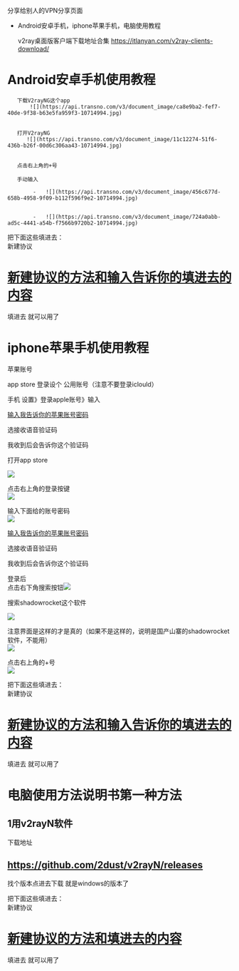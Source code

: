 
分享给别人的VPN分享页面


-   Android安卓手机，iphone苹果手机，电脑使用教程  
    
    
    
    
    v2ray桌面版客户端下载地址合集
    https://itlanyan.com/v2ray-clients-download/
    
    
# Android安卓手机使用教程  

       下载V2rayNG这个app  
           ![](https://api.transno.com/v3/document_image/ca8e9ba2-fef7-40de-9f38-b63e5fa959f3-10714994.jpg)  
            
    
       打开V2rayNG  
          ![](https://api.transno.com/v3/document_image/11c12274-51f6-436b-b26f-00d6c306aa43-10714994.jpg)  
            
    
       点击右上角的+号  
        
       手动输入 
            
            -   ![](https://api.transno.com/v3/document_image/456c677d-658b-4958-9f09-b112f596f9e2-10714994.jpg)  
                
            
            -   ![](https://api.transno.com/v3/document_image/724a0abb-ad5c-4441-a54b-f7566b9720b2-10714994.jpg)  
                

把下面这些填进去：  
新建协议
 
            
# [新建协议的方法和输入告诉你的填进去的内容](新建协议的方法和输入告诉你的填进去的内容.md)

 填进去
 就可以用了  
            
       
            
# iphone苹果手机使用教程 


    
苹果账号  
        
    
app store 登录设个 公用账号（注意不要登录iclould）  
        
手机 设置》登录apple账号》输入  
            
[输入我告诉你的苹果账号密码](输入我告诉你的苹果账号密码.md)
            

                
            
 
                
            
选接收语音验证码  
                
我收到后会告诉你这个验证码  
                
            
  
                
        
打开app store  
            
 ![](https://api.transno.com/v3/document_image/667ffd78-cde9-4890-94b5-cfe6aa27c506-10714994.jpg)  
                
 点击右上角的登录按键  
![](https://api.transno.com/v3/document_image/0cd74a08-dab8-47b8-ac3d-374dacd2687e-10714994.jpg)  
                    
            
输入下面给的账号密码  
![](https://api.transno.com/v3/document_image/3f59a995-a034-4821-b699-9f408facd21e-10714994.jpg)  
                    
            
[输入我告诉你的苹果账号密码](输入我告诉你的苹果账号密码.md)
                

                    

                    
选接收语音验证码  
                    
我收到后会告诉你这个验证码  
                    
 
                

                
 登录后  
点击右下角搜索按钮![](https://api.transno.com/v3/document_image/435222ae-bb12-4939-a25f-103f9c2bfef2-10714994.jpg)  
                    
            
搜索shadowrocket这个软件  
                
 ![](https://api.transno.com/v3/document_image/c410215d-a0bf-4cfc-be00-84b1135b245f-10714994.jpg)  
                    
                
注意界面是这样的才是真的（如果不是这样的，说明是国产山寨的shadowrocket软件，不能用）  
 ![](https://api.transno.com/v3/document_image/938d2e74-85ab-4da9-8639-cb82b86b2f80-10714994.jpg)  
                        
                
点击右上角的+号  
![](https://api.transno.com/v3/document_image/706b8876-9048-4490-8d3d-25f85cb5de8e-10714994.jpg)  
  
  
  
把下面这些填进去：  
新建协议
 
            
# [新建协议的方法和输入告诉你的填进去的内容](新建协议的方法和输入告诉你的填进去的内容.md)

填进去
就可以用了  


                    
# 电脑使用方法说明书第一种方法
## 1用v2rayN软件 
下载地址
##  https://github.com/2dust/v2rayN/releases
    
找个版本点进去下载
就是windows的版本了

 把下面这些填进去：  
 新建协议
 
            
 # [新建协议的方法和填进去的内容](新建协议的方法和填进去的内容.md)

 填进去
 就可以用了  




